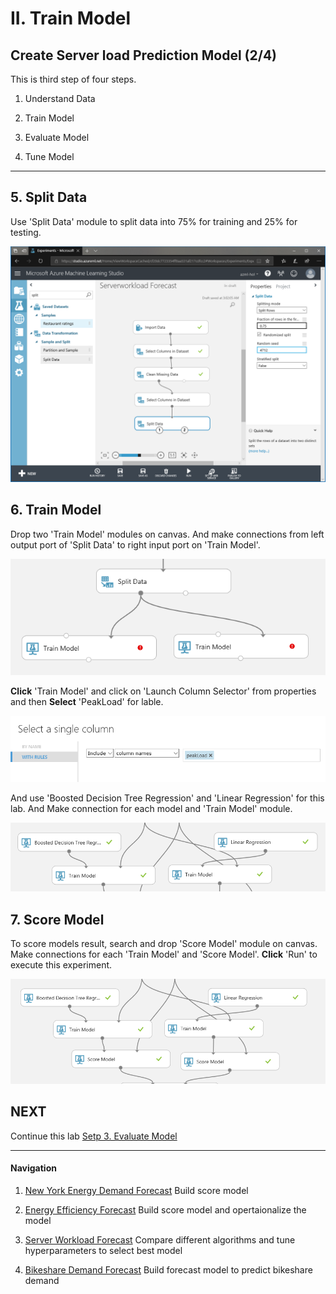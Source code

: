 # II. Train Model

## Create Server load Prediction Model (2/4)

This is third step of four steps.

1. Understand Data

1. Train Model

1. Evaluate Model

1. Tune Model

***
## 5. Split Data

Use 'Split Data' module to split data into 75% for training and 25% for testing.

![import data](../images/44.png)

## 6. Train Model

Drop two 'Train Model' modules on canvas. And make connections from left output port of 'Split Data' to right input port on 'Train Model'. 

![import data](../images/45.01.png)

__Click__ 'Train Model' and click on 'Launch Column Selector' from properties and then __Select__ 'PeakLoad' for lable.

![import data](../images/46.png)

And use 'Boosted Decision Tree Regression' and 'Linear Regression' for this lab. And Make connection for each model and 'Train Model' module.

![import data](../images/45.png)

## 7. Score Model

To score models result, search and drop 'Score Model' module on canvas. Make connections for each 'Train Model' and 'Score Model'. __Click__ 'Run' to execute this experiment.

![import data](../images/47.png)

## NEXT
Continue this lab [Setp 3. Evaluate Model](./03.03.EvaluateModel.md)

--- 

#### Navigation

1. <a href="https://github.com/xlegend1024/az-mlstudio-hol/blob/master/NYCEnergyForecast/01.01.NYCEnergyForecast.md" target="_blank">New York Energy Demand Forecast</a>
Build score model

1. <a href="https://github.com/xlegend1024/az-mlstudio-hol/blob/master/EnergyEfficiency/02.01.EnergyEfficiency.md" target="_blank">Energy Efficiency Forecast</a>
Build score model and opertaionalize the model

1. <a href="https://github.com/xlegend1024/az-mlstudio-hol/blob/master/ServerWorkloadForecast/03.01.ServerWorkLoadForecast.md" target="_blank">Server Workload Forecast</a>
Compare different algorithms and tune hyperparameters to select best model 

1. <a href="https://github.com/xlegend1024/az-mlstudio-hol/blob/master/ServerWorkloadForecast/04.01.BikeshareDemandForecast.md" target="_blank">Bikeshare Demand Forecast</a>
Build forecast model to predict bikeshare demand